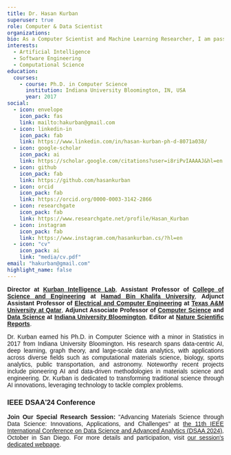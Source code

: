 ```yaml
---
title: Dr. Hasan Kurban
superuser: true
role: Computer & Data Scientist
organizations:
bio: As a Computer Scientist and Machine Learning Researcher, I am passionate about developing intelligent systems that leverage data-driven approaches to address real-world challenges.
interests:
  - Artificial Intelligence
  - Software Engineering
  - Computational Science
education:
  courses:  
    - course: Ph.D. in Computer Science
      institution: Indiana University Bloomington, IN, USA
      year: 2017
social:
  - icon: envelope
    icon_pack: fas
    link: mailto:hakurban@gmail.com
  - icon: linkedin-in
    icon_pack: fab
    link: https://www.linkedin.com/in/hasan-kurban-ph-d-8071a038/
  - icon: google-scholar
    icon_pack: ai
    link: https://scholar.google.com/citations?user=i8riPvIAAAAJ&hl=en
  - icon: github
    icon_pack: fab
    link: https://github.com/hasankurban
  - icon: orcid
    icon_pack: fab
    link: https://orcid.org/0000-0003-3142-2866
  - icon: researchgate
    icon_pack: fab  
    link: https://www.researchgate.net/profile/Hasan_Kurban
  - icon: instagram
    icon_pack: fab
    link: https://www.instagram.com/hasankurban.cs/?hl=en
  - icon: "cv"
    icon_pack: ai
    link: "media/cv.pdf"
email: "hakurban@gmail.com"
highlight_name: false
---
```


<style>
body {
  text-align: justify;
  font-family: Arial, sans-serif;
}
</style>

**Director at [Kurban Intelligence Lab](https://kurbanintelligencelab.com)**, **Assistant Professor of [College of Science and  Engineering](https://www.hbku.edu.qa/en/cse) at [Hamad Bin Khalifa University](https://www.hbku.edu.qa/en)**, **Adjunct Assistant Professor of [Electrical and Computer Engineering](https://www.qatar.tamu.edu/academics/ecen/faculty-and-staff/dr.-hasan-kurban) at [Texas A&M University at Qatar](https://www.qatar.tamu.edu)**, **Adjunct Associate Professor of [Computer Science](https://cs.indiana.edu) and [Data Science](https://datascience.indiana.edu/index.html) at [Indiana University Bloomington](https://bloomington.iu.edu/index.html)**, **Editor at [Nature Scientific Reports](https://www.nature.com/srep/)**.

Dr. Kurban earned his Ph.D. in Computer Science with a minor in Statistics in 2017 from Indiana University Bloomington. His research spans data-centric AI, deep learning, graph theory, and large-scale data analytics, with applications across diverse fields such as computational materials science, biology, sports analytics, public transportation, and astronomy. Noteworthy recent projects include pioneering AI and data-driven methodologies in materials science and engineering. Dr. Kurban is dedicated to transforming traditional science through AI innovations, leveraging technology to tackle complex problems.

### IEEE DSAA'24 Conference
**Join Our Special Research Session:** "Advancing Materials Science through Data Science: Innovations, Applications, and Challenges" at [the 11th IEEE International Conference on Data Science and Advanced Analytics (DSAA 2024)](https://dsaa2024.dsaa.co), October in San Diego. For more details and participation, visit [our session's dedicated webpage](https://www.dsaa2024-specialsession-data-driven-material-science.com/homepage).
